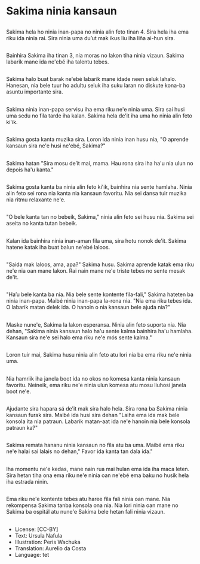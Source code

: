 # Sakima ninia kansaun

##
Sakima hela ho ninia inan-papa no ninia alin feto tinan 4. Sira hela iha ema riku ida ninia rai. Sira ninia uma du’ut mak ikus liu iha liña ai-hun sira.

##
Bainhira Sakima iha tinan 3, nia moras no lakon tiha ninia vizaun. Sakima labarik mane ida ne'ebé iha talentu tebes.

##
Sakima halo buat barak ne'ebé labarik mane idade neen seluk lahalo. Hanesan, nia bele tuur ho adultu seluk iha suku laran no diskute kona-ba asuntu importante sira.

##
Sakima ninia inan-papa servisu iha ema riku ne'e ninia uma. Sira sai husi uma sedu no fila tarde iha kalan. Sakima hela de'it iha uma ho ninia alin feto ki'ik.

##
Sakima gosta kanta muzika sira. Loron ida ninia inan husu nia, "O aprende kansaun sira ne'e husi ne'ebé, Sakima?"

##
Sakima hatan "Sira mosu de’it mai, mama. Hau rona sira iha ha'u nia ulun no depois ha'u kanta."

##
Sakima gosta kanta ba ninia alin feto ki'ik, bainhira nia sente hamlaha. Ninia alin feto sei rona nia kanta nia kansaun favoritu. Nia sei dansa tuir muzika nia ritmu relaxante ne'e.

##
"O bele kanta tan no bebeik, Sakima," ninia alin feto sei husu nia. Sakima sei aseita no kanta tutan bebeik.

##
Kalan ida bainhira ninia inan-aman fila uma, sira hotu nonok de'it. Sakima hatene katak iha buat balun ne'ebé laloos.

##
"Saida mak laloos, ama, apa?" Sakima husu. Sakima aprende katak ema riku ne'e nia oan mane lakon. Rai nain mane ne'e triste tebes no sente mesak de'it.

##
"Ha’u bele kanta ba nia. Nia bele sente kontente fila-fali," Sakima hateten ba ninia inan-papa. Maibé ninia inan-papa la-rona nia. "Nia ema riku tebes ida. O labarik matan delek ida. O hanoin o nia kansaun bele ajuda nia?"

##
Maske nune'e, Sakima la lakon esperansa. Ninia alin feto suporta nia. Nia dehan, "Sakima ninia kansaun halo ha'u sente kalma bainhira ha'u hamlaha. Kansaun sira ne'e sei halo ema riku ne'e mós sente kalma."

##
Loron tuir mai, Sakima husu ninia alin feto atu lori nia ba ema riku ne'e ninia uma.

##
Nia hamriik iha janela boot ida no okos no komesa kanta ninia kansaun favoritu. Neineik, ema riku ne'e ninia ulun komesa atu mosu liuhosi janela boot ne'e.

##
Ajudante sira hapara sá de'it mak sira halo hela. Sira rona ba Sakima ninia kansaun furak sira. Maibé ida husi sira dehan "Laiha ema ida mak bele konsola ita nia patraun. Labarik matan-aat ida ne'e hanoin nia bele konsola patraun ka?"

##
Sakima remata hananu ninia kansaun no fila atu ba uma. Maibé ema riku ne'e halai sai lalais no dehan," Favor ida kanta tan dala ida."

##
Iha momentu ne'e kedas, mane nain rua mai hulan ema ida iha maca leten. Sira hetan tiha ona ema riku ne'e ninia oan ne'ebé ema baku no husik hela iha estrada ninin.

##
Ema riku ne'e kontente tebes atu haree fila fali ninia oan mane. Nia rekompensa Sakima tanba konsola ona nia. Nia lori ninia oan mane no Sakima ba ospitál atu nune'e Sakima bele hetan fali ninia vizaun.

##
* License: [CC-BY]
* Text: Ursula Nafula
* Illustration: Peris Wachuka
* Translation: Aurelio da Costa
* Language: tet
